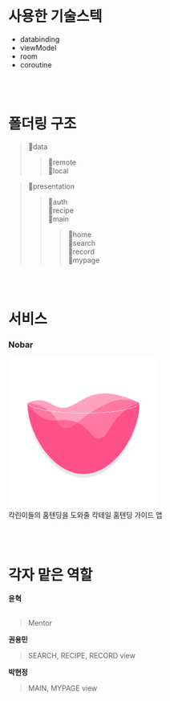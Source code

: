 # 사용한 기술스텍
* databinding
* viewModel
* room
* coroutine

<br>
<br>

# 폴더링 구조
>📂data<br>
>>📁remote<br>
>>📁local<br>

>📂presentation<br>
>>📁auth<br>
>>📁recipe<br>
>>📁main<br>
>>>📁home<br>
>>>📁search<br>
>>>📁record<br>
>>>📁mypage<br>

<br>
<br>

# 서비스
### Nobar<br>
<img src="nobar_logo.png" width="300"><br>
칵린이들의 홈텐딩을 도와줄 칵테일 홈텐딩 가이드 앱<br>

<br>
<br>

# 각자 맡은 역할
**윤혁**<br><br>
> Mentor

**권용민**<br>
> SEARCH, RECIPE, RECORD view<br>

**박현정**<br>
> MAIN, MYPAGE view<br>
